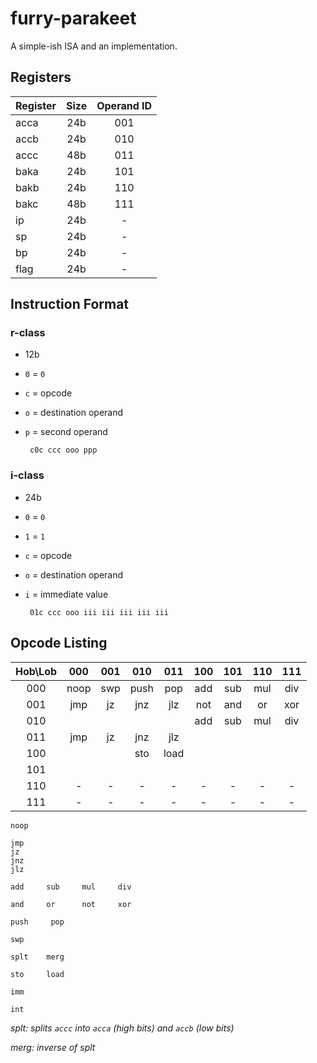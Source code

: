 # furry-parakeet
A simple-ish ISA and an implementation.

## Registers

Register | Size | Operand ID
:-   | :-: | :-:
acca | 24b | 001
accb | 24b | 010
accc | 48b | 011
baka | 24b | 101
bakb | 24b | 110
bakc | 48b | 111
ip   | 24b |  -
sp   | 24b |  -
bp   | 24b |  -
flag | 24b |  -

## Instruction Format

### r-class

 - 12b
 - `0` = `0`
 - `c` = opcode
 - `o` = destination operand
 - `p` = second operand

        c0c ccc ooo ppp

### i-class

 - 24b
 - `0` = `0`
 - `1` = `1`
 - `c` = opcode
 - `o` = destination operand
 - `i` = immediate value

        01c ccc ooo iii iii iii iii iii

## Opcode Listing

 Hob\Lob |  000 | 001 |  010 |  011 | 100 | 101 | 110 | 111
   :-:   |  :-: | :-: |  :-: |  :-: | :-: | :-: | :-: | :-:
   000   | noop | swp | push |  pop | add | sub | mul | div
   001   | jmp  | jz  | jnz  | jlz  | not | and | or  | xor
   010   |      |     |      |      | add | sub | mul | div
   011   | jmp  | jz  | jnz  | jlz  |     |     |     | 
   100   |      |     | sto  | load |     |     |     | 
   101   |      |     |      |      |     |     |     | 
   110   |  -   |  -  |  -   |  -   |  -  |  -  |  -  |  -
   111   |  -   |  -  |  -   |  -   |  -  |  -  |  -  |  -

    noop

    jmp
    jz 
    jnz
    jlz

    add     sub     mul     div

    and     or      not     xor

    push     pop

    swp

    splt    merg

    sto     load

    imm

    int

_splt: splits `accc` into `acca` (high bits) and `accb` (low bits)_

_merg: inverse of splt_
